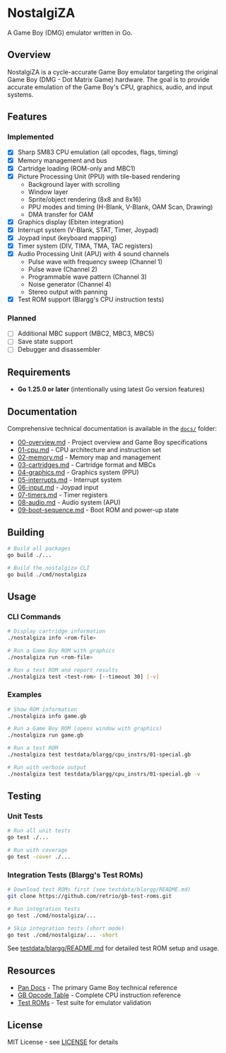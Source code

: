# NostalgiZA

A Game Boy (DMG) emulator written in Go.

## Overview

NostalgiZA is a cycle-accurate Game Boy emulator targeting the original Game Boy (DMG - Dot Matrix Game) hardware. The goal is to provide accurate emulation of the Game Boy's CPU, graphics, audio, and input systems.

## Features

### Implemented
- [x] Sharp SM83 CPU emulation (all opcodes, flags, timing)
- [x] Memory management and bus
- [x] Cartridge loading (ROM-only and MBC1)
- [x] Picture Processing Unit (PPU) with tile-based rendering
  - Background layer with scrolling
  - Window layer
  - Sprite/object rendering (8x8 and 8x16)
  - PPU modes and timing (H-Blank, V-Blank, OAM Scan, Drawing)
  - DMA transfer for OAM
- [x] Graphics display (Ebiten integration)
- [x] Interrupt system (V-Blank, STAT, Timer, Joypad)
- [x] Joypad input (keyboard mapping)
- [x] Timer system (DIV, TIMA, TMA, TAC registers)
- [x] Audio Processing Unit (APU) with 4 sound channels
  - Pulse wave with frequency sweep (Channel 1)
  - Pulse wave (Channel 2)
  - Programmable wave pattern (Channel 3)
  - Noise generator (Channel 4)
  - Stereo output with panning
- [x] Test ROM support (Blargg's CPU instruction tests)

### Planned
- [ ] Additional MBC support (MBC2, MBC3, MBC5)
- [ ] Save state support
- [ ] Debugger and disassembler

## Requirements

- **Go 1.25.0 or later** (intentionally using latest Go version features)

## Documentation

Comprehensive technical documentation is available in the [`docs/`](docs/) folder:

- [00-overview.md](docs/00-overview.md) - Project overview and Game Boy specifications
- [01-cpu.md](docs/01-cpu.md) - CPU architecture and instruction set
- [02-memory.md](docs/02-memory.md) - Memory map and management
- [03-cartridges.md](docs/03-cartridges.md) - Cartridge format and MBCs
- [04-graphics.md](docs/04-graphics.md) - Graphics system (PPU)
- [05-interrupts.md](docs/05-interrupts.md) - Interrupt system
- [06-input.md](docs/06-input.md) - Joypad input
- [07-timers.md](docs/07-timers.md) - Timer registers
- [08-audio.md](docs/08-audio.md) - Audio system (APU)
- [09-boot-sequence.md](docs/09-boot-sequence.md) - Boot ROM and power-up state

## Building

```bash
# Build all packages
go build ./...

# Build the nostalgiza CLI
go build ./cmd/nostalgiza
```

## Usage

### CLI Commands

```bash
# Display cartridge information
./nostalgiza info <rom-file>

# Run a Game Boy ROM with graphics
./nostalgiza run <rom-file>

# Run a test ROM and report results
./nostalgiza test <test-rom> [--timeout 30] [-v]
```

### Examples

```bash
# Show ROM information
./nostalgiza info game.gb

# Run a Game Boy ROM (opens window with graphics)
./nostalgiza run game.gb

# Run a test ROM
./nostalgiza test testdata/blargg/cpu_instrs/01-special.gb

# Run with verbose output
./nostalgiza test testdata/blargg/cpu_instrs/01-special.gb -v
```

## Testing

### Unit Tests
```bash
# Run all unit tests
go test ./...

# Run with coverage
go test -cover ./...
```

### Integration Tests (Blargg's Test ROMs)
```bash
# Download test ROMs first (see testdata/blargg/README.md)
git clone https://github.com/retrio/gb-test-roms.git

# Run integration tests
go test ./cmd/nostalgiza/...

# Skip integration tests (short mode)
go test ./cmd/nostalgiza/... -short
```

See [testdata/blargg/README.md](testdata/blargg/README.md) for detailed test ROM setup and usage.

## Resources

- [Pan Docs](https://gbdev.io/pandocs/) - The primary Game Boy technical reference
- [GB Opcode Table](https://gbdev.io/gb-opcodes/) - Complete CPU instruction reference
- [Test ROMs](https://github.com/retrio/gb-test-roms) - Test suite for emulator validation

## License

MIT License - see [LICENSE](LICENSE) for details
